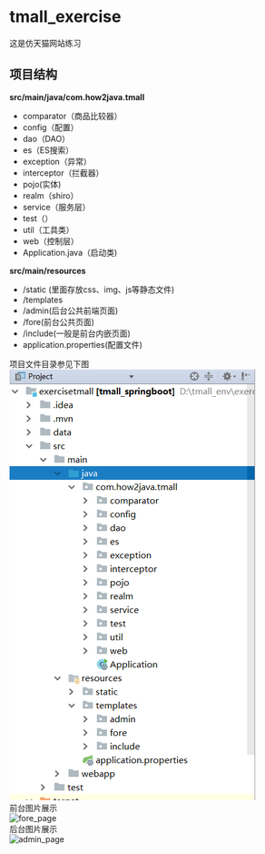 # tmall_exercise
这是仿天猫网站练习
## 项目结构  
**src/main/java/com.how2java.tmall**  
- comparator（商品比较器）  
- config（配置）  
- dao（DAO）  
- es（ES搜索）  
- exception（异常）  
- interceptor（拦截器）  
- pojo(实体)  
- realm（shiro）  
- service（服务层）  
- test（）  
- util（工具类）  
- web（控制层）    
- Application.java（启动类)

**src/main/resources**  
- /static (里面存放css、img、js等静态文件)
- /templates
- /admin(后台公共前端页面)
- /fore(前台公共页面)
- /include(一般是前台内嵌页面)
- application.properties(配置文件)

项目文件目录参见下图  
![pro_file_structure](https://github.com/CreativeNothings/tmall_exercise/blob/main/project_file_structure.png "项目文件目录")  
前台图片展示  
![fore_page]()  
后台图片展示  
![admin_page]()

